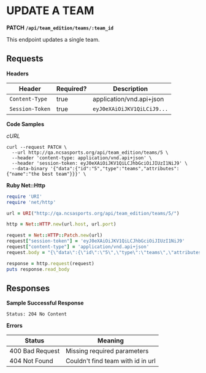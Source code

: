 # UPDATE A TEAM

**PATCH `/api/team_edition/teams/:team_id`**

This endpoint updates a single team.


## Requests

**Headers**

| Header          | Required? | Description                |
|-----------------|-----------|----------------------------|
| `Content-Type`  | true      | application/vnd.api+json   |
| `Session-Token` | true      | `eyJ0eXAiOiJKV1QiLCiJ9...` |


**Code Samples**

_cURL_

```shell
curl --request PATCH \
  --url http://qa.ncsasports.org/api/team_edition/teams/5 \
  --header 'content-type: application/vnd.api+json' \
  --header 'session-token: eyJ0eXAiOiJKV1QiLCJhbGciOiJIUzI1NiJ9' \
  --data-binary '{"data":{"id":"5","type":"teams","attributes":{"name":"the best team"}}}' \
```

__Ruby Net::Http__

```ruby
require 'URI'
require 'net/http'

url = URI("http://qa.ncsasports.org/api/team_edition/teams/5/")

http = Net::HTTP.new(url.host, url.port)

request = Net::HTTP::Patch.new(url)
request["session-token"] = 'eyJ0eXAiOiJKV1QiLCJhbGciOiJIUzI1NiJ9'
request["content-type"] = 'application/vnd.api+json'
request.body = "{\"data\":{\"id\":\"5\",\"type\":\"teams\",\"attributes\":{\"name\":\"the best team\"}}}"

response = http.request(request)
puts response.read_body
```


## Responses


**Sample Successful Response**

`Status: 204 No Content`

**Errors**

| Status           | Meaning                           |
|------------------|-----------------------------------|
| 400 Bad Request  | Missing required parameters       |
| 404 Not Found    | Couldn't find team with id in url |
